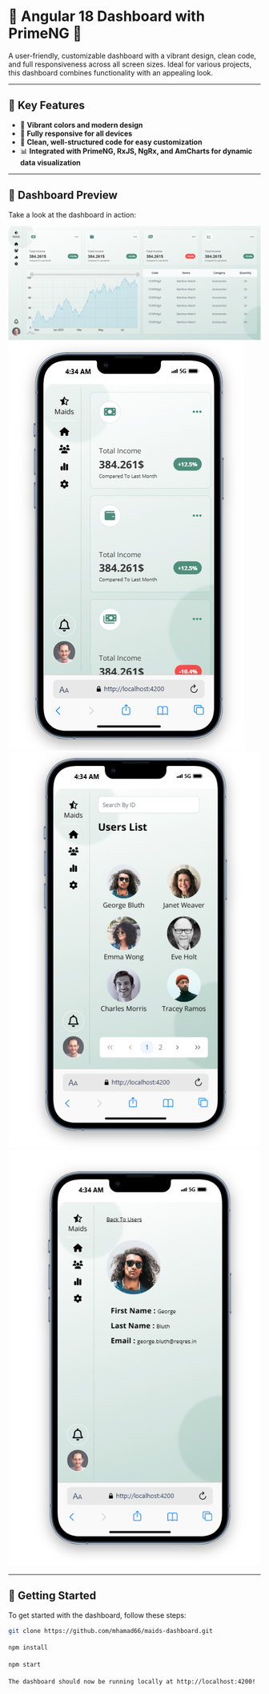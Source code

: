 # 🌟 Angular 18 Dashboard with PrimeNG 🌟

A user-friendly, customizable dashboard with a vibrant design, clean code, and full responsiveness across all screen sizes. Ideal for various projects, this dashboard combines functionality with an appealing look.

---

## 🚀 Key Features
- 🎨 **Vibrant colors and modern design**
- 📱 **Fully responsive for all devices**
- 🧹 **Clean, well-structured code for easy customization**
- 📊 **Integrated with PrimeNG, RxJS, NgRx, and AmCharts for dynamic data visualization**

---

## 📸 Dashboard Preview
Take a look at the dashboard in action:

![Dashboard - Desctop](src/assets/images/desktop-dashboard.png)
![Dashboard Mobile](src/assets/images/mobile-dashboaed.png)
![Dashboard Mobile](src/assets/images/mobile-users.png)
![Dashboard Mobile](src/assets/images/mobile-details.png)

---

## 🚀 Getting Started

To get started with the dashboard, follow these steps:

```bash
git clone https://github.com/mhamad66/maids-dashboard.git

npm install

npm start

The dashboard should now be running locally at http://localhost:4200!

